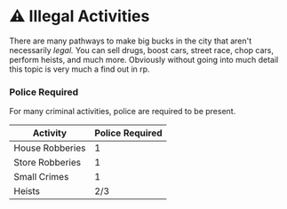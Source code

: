 # ⚠ Illegal Activities

There are many pathways to make big bucks in the city that aren't necessarily _legal._ You can sell drugs, boost cars, street race, chop cars, perform heists, and much more. Obviously without going into much detail this topic is very much a find out in rp.



### Police Required

For many criminal activities, police are required to be present.

| Activity        | Police Required |
| --------------- | --------------- |
| House Robberies | 1               |
| Store Robberies | 1               |
| Small Crimes    | 1               |
| Heists          | 2/3             |

